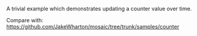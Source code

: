 A trivial example which demonstrates updating a counter value over time.

Compare with: https://github.com/JakeWharton/mosaic/tree/trunk/samples/counter